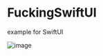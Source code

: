 # FuckingSwiftUI

example for SwiftUI

![image](https://github.com/MengLiMing/FuckingSwiftUI/blob/main/screenshot/1.gif)
